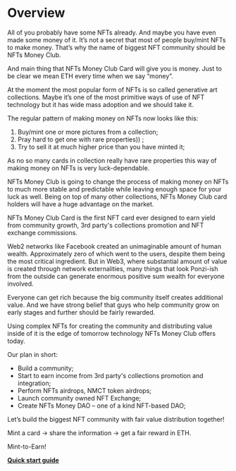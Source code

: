 # Overview

All of you probably have some NFTs already. And maybe you have even made some money of it. It’s not a secret that most of people buy/mint NFTs to make money. That’s why the name of biggest NFT community should be NFTs Money Club.

And main thing that NFTs Money Club Card will give you is money. Just to be clear we mean ETH every time when we say “money”.

At the moment the most popular form of NFTs is so called generative art collections. Maybe it’s one of the most primitive ways of use of NFT technology but it has wide mass adoption and we should take it.

The regular pattern of making money on NFTs now looks like this:

1. Buy/mint one or more pictures from a collection;
2. Pray hard to get one with rare properties)) ;
3. Try to sell it at much higher price than you have minted it;

As no so many cards in collection really have rare properties this way of making money on NFTs is very luck-dependable.

NFTs Money Club is going to change the process of making money on NFTs to much more stable and predictable while leaving enough space for your luck as well. Being on top of many other collections, NFTs Money Club card holders will have a huge advantage on the market.

NFTs Money Club Card is the first NFT card ever designed to earn yield from community growth, 3rd party's collections promotion and NFT exchange commissions.

Web2 networks like Facebook created an unimaginable amount of human wealth. Approximately zero of which went to the users, despite them being the most critical ingredient. But in Web3, where substantial amount of value is created through network externalities, many things that look Ponzi-ish from the outside can generate enormous positive sum wealth for everyone involved.

Everyone can get rich because the big community itself creates additional value. And we have strong belief that guys who help community grow on early stages and further should be fairly rewarded.

Using complex NFTs for creating the community and distributing value inside of it is the edge of tomorrow technology NFTs Money Club offers today.

Our plan in short:

* Build a community;
* Start to earn income from 3rd party's collections promotion and integration;
* Perform NFTs airdrops, NMCT token airdrops;
* Launch community owned NFT Exchange;
* Create NFTs Money DAO – one of a kind NFT-based DAO;

Let’s build the biggest NFT community with fair value distribution together!

Mint a card -> share the information -> get a fair reward in ETH.

Mint-to-Earn!

****[**Quick start guide**](getting-started.md)****
